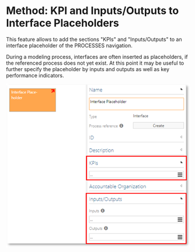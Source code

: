 # Method: KPI and Inputs/Outputs to Interface Placeholders

This feature allows to add the sections "KPIs" and "Inputs/Outputs" to an interface placeholder of the PROCESSES navigation.  

During a modeling process, interfaces are often inserted as placeholders, if the referenced process does not yet exist. At this point it may be useful to further specify the placeholder by inputs and outputs as well as key performance indicators.

![screen](../media/kpi-inoutput-interface.png)